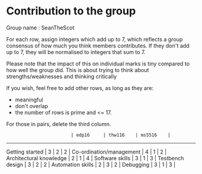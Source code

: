 Contribution to the group
=========================

Group name : SeanTheScot

For each row, assign integers which add up to 7, which
reflects a group consensus of how much you think members
contributes. If they don't add up to 7, they will be normalised
to integers that sum to 7.

Please note that the impact of this on individual marks
is tiny compared to how well the group did. This is about
trying to think about strengths/weaknesses and thinking
critically 

If you wish, feel free to add other rows, as long as they
are:
- meaningful
- don't overlap
- the number of rows is prime and <= 17.

For those in pairs, delete the third column.

                            | edp16		| thw116    | ms5516	|
-----------------------------------------------------------------
Getting started             |   3       |    2      |       2   |
Co-ordination/management    |   4       |    1      |       2   |
Architectural knowledge     |   2       |    1      |       4   |
Software skills             |   3      	|    1    	|		3	|
Testbench design            |   3       |    2      |       2   |
Automation skills           |   2       |    3      |       2   |
Debugging                   |   3       |    1      |       3   |
